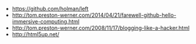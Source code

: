 <!-- 
.. link: 
.. description: 
.. tags: 
.. date: 2014/05/06 15:14:34
.. title: Cool Websites
.. slug: coolwebsites
-->

* https://github.com/holman/left
* http://tom.preston-werner.com/2014/04/21/farewell-github-hello-immersive-computing.html
* http://tom.preston-werner.com/2008/11/17/blogging-like-a-hacker.html
* http://html5up.net/

